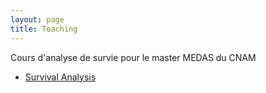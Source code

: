 ```yaml
---
layout: page
title: Teaching
---
```


Cours d'analyse de survie pour le master MEDAS du CNAM

* [Survival Analysis](survival)
